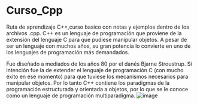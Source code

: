 # Curso_Cpp
Ruta de aprendizaje C++,curso basico con notas y ejemplos dentro de los archivos .cpp.
C++ es un lenguaje de programación que proviene de la extensión del lenguaje C para que pudiese manipular objetos. A pesar de ser un lenguaje con muchos años, su gran potencia lo convierte en uno de los lenguajes de programación más demandados.

Fue diseñado a mediados de los años 80 por el danés Bjarne Stroustrup. Si intención fue la de extender el lenguaje de programación C (con mucho éxito en ese momento) para que tuviese los mecanismos necesarios para manipular objetos. Por lo tanto C++ contiene los paradigmas de la programación estructurada y orientada a objetos, por lo que se le conoce como un lenguaje de programación multiparadigma.
![image](https://user-images.githubusercontent.com/99057175/235914700-1f2459d3-defa-4bdf-b5b5-d3ccc920d398.png)
